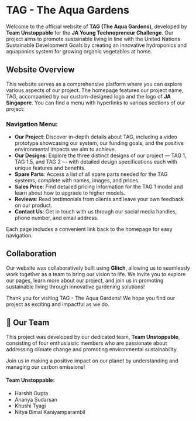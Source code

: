 # TAG - The Aqua Gardens

Welcome to the official website of **TAG (The Aqua Gardens)**, developed by **Team Unstoppable** for the **JA Young Technopreneur Challenge**. Our project aims to promote sustainable living in line with the United Nations Sustainable Development Goals by creating an innovative hydroponics and aquaponics system for growing organic vegetables at home.

## Website Overview

This website serves as a comprehensive platform where you can explore various aspects of our project. The homepage features our project name, TAG, accompanied by our custom-designed logo and the logo of **JA Singapore**. You can find a menu with hyperlinks to various sections of our project:

### Navigation Menu:
- **Our Project**: Discover in-depth details about TAG, including a video prototype showcasing our system, our funding goals, and the positive environmental impacts we aim to achieve.
- **Our Designs**: Explore the three distinct designs of our project — TAG 1, TAG 1.5, and TAG 2 — with detailed design specifications each with unique features and benefits.
- **Spare Parts**: Access a list of all spare parts needed for the TAG systems, complete with names, images, and prices.
- **Sales Price**: Find detailed pricing information for the TAG 1 model and learn about how to upgrade to higher models.
- **Reviews**: Read testimonials from clients and leave your own feedback on our product.
- **Contact Us**: Get in touch with us through our social media handles, phone number, and email address.

Each page includes a convenient link back to the homepage for easy navigation.

## Collaboration

Our website was collaboratively built using **Glitch**, allowing us to seamlessly work together as a team to bring our vision to life.
We invite you to explore our pages, learn more about our project, and join us in promoting sustainable living through innovative gardening solutions!

Thank you for visiting TAG - The Aqua Gardens! We hope you find our project as exciting and impactful as we do.

## 👥 Our Team

This project was developed by our dedicated team, **Team Unstoppable**, consisting of four enthusiastic members who are passionate about addressing climate change and promoting environmental sustainability.

Join us in making a positive impact on our planet by understanding and managing our carbon emissions!

#### Team Unstoppable: 

- Harshit Gupta
- Ananya Sudarsan
- Khushi Tyagi
- Nitya Bimal Kaniyamparambil
